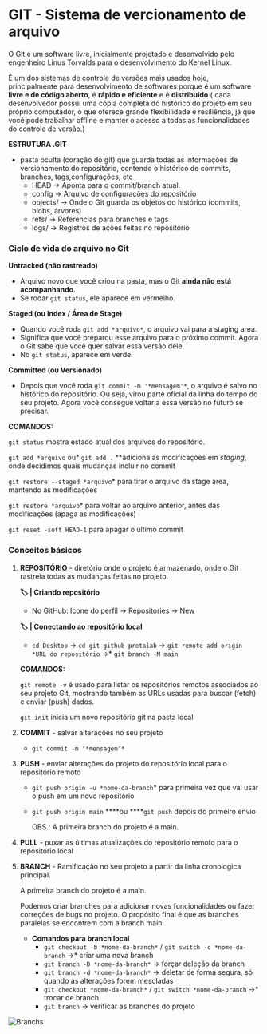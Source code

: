 # GIT - Sistema de vercionamento de arquivo

O Git é um software livre, inicialmente projetado e desenvolvido pelo engenheiro Linus Torvalds para o desenvolvimento do Kernel Linux. 

É um dos sistemas de controle de versões mais usados hoje, principalmente para desenvolvimento de softwares porque é um software **livre e de código aberto**, é **rápido e eficiente** e é **distribuído** ( cada desenvolvedor possui uma cópia completa do histórico do projeto em seu próprio computador, o que oferece grande flexibilidade e resiliência, já que você pode trabalhar offline e manter o acesso a todas as funcionalidades do controle de versão.)

**ESTRUTURA .GIT**

- pasta oculta (coração do git) que guarda todas as informações de versionamento do repositório, contendo o histórico de commits, branches, tags,configurações, etc
    - HEAD → Aponta para o commit/branch atual.
    - config → Arquivo de configurações do repositório
    - objects/ → Onde o Git guarda os objetos do histórico (commits, blobs, árvores)
    - refs/ → Referências para branches e tags
    - logs/ → Registros de ações feitas no repositório

### Ciclo de vida do arquivo no Git

**Untracked (não rastreado)**

- Arquivo novo que você criou na pasta, mas o Git **ainda não está acompanhando**.
- Se rodar `git status`, ele aparece em vermelho.

**Staged (ou Index / Área de Stage)**

- Quando você roda `git add *arquivo*`, o arquivo vai para a staging area.
- Significa que você preparou esse arquivo para o próximo commit. Agora o Git sabe que você quer salvar essa versão dele.
- No `git status`, aparece em verde.

**Committed (ou Versionado)**

- Depois que você roda `git commit -m '*mensagem'*`, o arquivo é salvo no histórico do repositório. Ou seja, virou parte oficial da linha do tempo do seu projeto. Agora você consegue voltar a essa versão no futuro se precisar.

**COMANDOS:**

`git status` mostra estado atual dos arquivos do repositório.

`git add *arquivo` ou* `git add .`  **adiciona as modificações em *staging*, onde decidimos quais mudanças incluir no commit

`git restore --staged *arquivo`* para tirar o arquivo da stage area, mantendo as modificações 

`git restore *arquivo`* para voltar ao arquivo anterior, antes das modificações (apaga as modificações)

`git reset -soft HEAD-1` para apagar o último commit

### Conceitos básicos

1. **REPOSITÓRIO** - diretório onde o projeto é armazenado, onde o Git rastreia todas as mudanças feitas no projeto. 
    
    **🏷️ | Criando repositório** 
    
    - No GitHub: Icone do perfil → Repositories → New
    
    **🏷️ | Conectando ao repositório local** 
    
    - `cd Desktop`  →  `cd git-github-pretalab` → `git remote add origin *URL do repositório` →*  `git branch -M main`
    
    **COMANDOS:**
    
    `git remote -v`  é usado para listar os repositórios remotos associados ao seu projeto Git, mostrando também as URLs usadas para buscar (fetch) e enviar (push) dados.
    
    `git init` inicia um novo repositório git na pasta local
    
2. **COMMIT** - salvar alterações no seu projeto 
    - `git commit -m '*mensagem'*`
    
3. **PUSH** - enviar alterações do projeto do repositório local para o repositório remoto
    - `git push origin -u *nome-da-branch`* para primeira vez que vai usar o push em um novo repositório
    - `git push origin main` ****ou ****`git push`  depois do primeiro envio
        
        OBS.: A primeira branch do projeto é a main. 
        
    
4. **PULL** - puxar as últimas atualizações do repositório remoto para o repositório local
    
    

1. **BRANCH** - Ramificação no seu projeto a partir da linha cronologica principal.
    
    A primeira branch do projeto é a main. 
    
    Podemos criar branches para adicionar novas funcionalidades ou fazer correções de bugs no projeto. O propósito final é que as branches paralelas se encontrem com a branch main.
    
    - **Comandos para branch local**
        - `git checkout -b *nome-da-branch*` / `git switch -c *nome-da-branch` →* criar uma nova branch
        - `git branch -D *nome-da-branch*` → forçar deleção da branch
        - `git branch -d *nome-da-branch*` → deletar de forma segura, só quando as alterações forem mescladas
        - `git checkout *nome-da-branch*` / `git switch *nome-da-branch` →* trocar de branch
        - `git branch` → verificar as branches do projeto

![Branchs]("C:\Users\CPD\Desktop\workspace\pretalab-ciclo14-git-github\images\BRANCHS.png")
